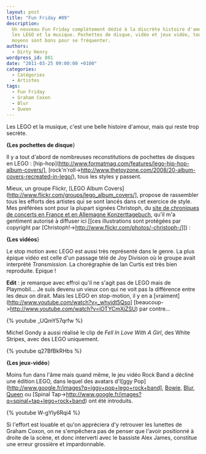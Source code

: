 ```yaml
---
layout: post
title: "Fun Friday #09"
description:
  Un nouveau Fun Friday complètement dédié à la discrète histoire d'amour entre
  les LEGO et la musique. Pochettes de disque, vidéo et jeux vidéo, tous les
  moyens sont bons pour se fréquenter.
authors:
  - Dirty Henry
wordpress_id: 801
date: "2011-03-25 09:00:00 +0100"
categories:
  - Catégories
  - Artistes
tags:
  - Fun Friday
  - Graham Coxon
  - Blur
  - Queen
---
```


Les LEGO et la musique, c'est une belle histoire d'amour, mais qui reste trop
secrète.

**{Les pochettes de disque**}

Il y a tout d'abord de nombreuses reconstitutions de pochettes de disques en
LEGO : [hip-hop](http://www.formatmag.com/features/lego-hip-hop-album-covers/],
[rock'n'roll->http://www.thetoyzone.com/2008/20-album-covers-recreated-in-lego/),
tous les styles y passent.

Mieux, un groupe Flickr, [LEGO Album
Covers](http://www.flickr.com/groups/lego_album_covers/], propose de rassembler
tous les efforts des artistes qui se sont lancés dans cet exercice de style. Mes
préférées sont pour la plupart signées Christoph, du
[site de chroniques de concerts en France et en Allemagne Konzerttagebuch](http://www.konzerttagebuch.de/),
qu'il m'a gentiment autorisé à diffuser ici [[ces illustrations sont protégées
par copyright par [Christoph!->http://www.flickr.com/photos/-christoph-/]]) :

<img469>

<img470>

<img471>

<img472>

<img473>

**{Les vidéos**}

Le stop motion avec LEGO est aussi très représenté dans le genre. La plus épique
vidéo est celle d'un passage télé de Joy Division où le groupe avait interprété
_Transmission_. La chorégraphie de Ian Curtis est très bien reproduite. Epique !

**Edit** : je remarque avec effroi qu'il ne s'agit pas de LEGO mais de
Playmobil… Je suis devenu un vieux con qui ne voit pas la différence entre les
deux on dirait. Mais les LEGO en stop-motion, il y en a
[vraiment](http://www.youtube.com/watch?v=_whyjdt5Qso]
[beaucoup->http://www.youtube.com/watch?v=iOTYCmXjZSU) par contre…

{% youtube _UQmY57qrfw %}

Michel Gondy a aussi réalisé le clip de _Fell In Love With A Girl_, des White
Stripes, avec des LEGO uniquement.

{% youtube q27BfBkRHbs %}

**{Les jeux-vidéo**}

Moins fun dans l'âme mais quand même, le jeu vidéo Rock Band a décliné une
édition LEGO, dans lequel des avatars d'I[ggy
Pop](http://www.google.fr/images?q=iggy+pop+lego+rock+band],
[Bowie](http://www.google.fr/images?q=bowie+lego+rock+band),
[Blur](http://www.google.fr/images?q=blur+lego+rock+band),
[Queen](http://www.google.fr/images?q=queen+lego+rock+band) ou [Spinal
Tap->http://www.google.fr/images?q=spinal+tap+lego+rock+band) ont été
introduits.

{% youtube W-gYly6Rqi4 %}

Si l'effort est louable et qu'on appréciera d'y retrouver les lunettes de Graham
Coxon, on ne s'empêchera pas de penser que l'avoir positionné à droite de la
scène, et donc interverti avec le bassiste Alex James, constitue une erreur
grossière et impardonnable.
